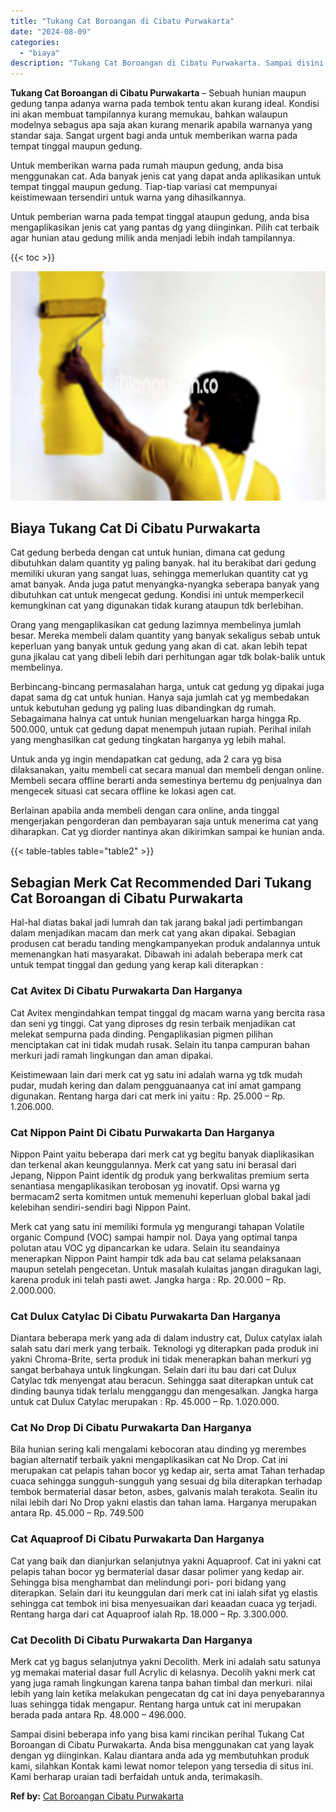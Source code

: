 ```yaml
---
title: "Tukang Cat Boroangan di Cibatu Purwakarta"
date: "2024-08-09"
categories: 
  - "biaya"
description: "Tukang Cat Boroangan di Cibatu Purwakarta. Sampai disini beberapa info yang bisa kami rincikan perihal Tukang Cat Boroangan di Cibatu Purwakarta. Anda bisa m..."
---
```


**Tukang Cat Boroangan di Cibatu Purwakarta** – Sebuah hunian maupun gedung tanpa adanya warna pada tembok tentu akan kurang ideal. Kondisi ini akan membuat tampilannya kurang memukau, bahkan walaupun modelnya sebagus apa saja akan kurang menarik apabila warnanya yang standar saja. Sangat urgent bagi anda untuk memberikan warna pada tempat tinggal maupun gedung.

Untuk memberikan warna pada rumah maupun gedung, anda bisa menggunakan cat. Ada banyak jenis cat yang dapat anda aplikasikan untuk tempat tinggal maupun gedung. Tiap-tiap variasi cat mempunyai keistimewaan tersendiri untuk warna yang dihasilkannya.

Untuk pemberian warna pada tempat tinggal ataupun gedung, anda bisa mengaplikasikan jenis cat yang pantas dg yang diinginkan. Pilih cat terbaik agar hunian atau gedung milik anda menjadi lebih indah tampilannya.

{{< toc >}}

![Tukang Cat Boroangan di Cibatu Purwakarta](/images/jasa-cat-murah20.png)

## Biaya Tukang Cat Di Cibatu Purwakarta

Cat gedung berbeda dengan cat untuk hunian, dimana cat gedung dibutuhkan dalam quantity yg paling banyak. hal itu berakibat dari gedung memiliki ukuran yang sangat luas, sehingga memerlukan quantity cat yg amat banyak. Anda juga patut menyangka-nyangka seberapa banyak yang dibutuhkan cat untuk mengecat gedung. Kondisi ini untuk memperkecil kemungkinan cat yang digunakan tidak kurang ataupun tdk berlebihan.

Orang yang mengaplikasikan cat gedung lazimnya membelinya jumlah besar. Mereka membeli dalam quantity yang banyak sekaligus sebab untuk keperluan yang banyak untuk gedung yang akan di cat. akan lebih tepat guna jikalau cat yang dibeli lebih dari perhitungan agar tdk bolak-balik untuk membelinya.

Berbincang-bincang permasalahan harga, untuk cat gedung yg dipakai juga dapat sama dg cat untuk hunian. Hanya saja jumlah cat yg membedakan untuk kebutuhan gedung yg paling luas dibandingkan dg rumah. Sebagaimana halnya cat untuk hunian mengeluarkan harga hingga Rp. 500.000, untuk cat gedung dapat menempuh jutaan rupiah. Perihal inilah yang menghasilkan cat gedung tingkatan harganya yg lebih mahal.

Untuk anda yg ingin mendapatkan cat gedung, ada 2 cara yg bisa dilaksanakan, yaitu membeli cat secara manual dan membeli dengan online. Membeli secara offline berarti anda semestinya bertemu dg penjualnya dan mengecek situasi cat secara offline ke lokasi agen cat.

Berlainan apabila anda membeli dengan cara online, anda tinggal mengerjakan pengorderan dan pembayaran saja untuk menerima cat yang diharapkan. Cat yg diorder nantinya akan dikirimkan sampai ke hunian anda.

{{< table-tables table="table2" >}}

## Sebagian Merk Cat Recommended Dari Tukang Cat Boroangan di Cibatu Purwakarta

Hal-hal diatas bakal jadi lumrah dan tak jarang bakal jadi pertimbangan dalam menjadikan macam dan merk cat yang akan dipakai. Sebagian produsen cat beradu tanding mengkampanyekan produk andalannya untuk memenangkan hati masyarakat. Dibawah ini adalah beberapa merk cat untuk tempat tinggal dan gedung yang kerap kali diterapkan :

### Cat Avitex Di Cibatu Purwakarta Dan Harganya

Cat Avitex mengindahkan tempat tinggal dg macam warna yang bercita rasa dan seni yg tinggi. Cat yang diproses dg resin terbaik menjadikan cat melekat sempurna pada dinding. Pengaplikasian pigmen pilihan menciptakan cat ini tidak mudah rusak. Selain itu tanpa campuran bahan merkuri jadi ramah lingkungan dan aman dipakai.

Keistimewaan lain dari merk cat yg satu ini adalah warna yg tdk mudah pudar, mudah kering dan dalam pengguanaanya cat ini amat gampang digunakan. Rentang harga dari cat merk ini yaitu : Rp. 25.000 – Rp. 1.206.000.

### Cat Nippon Paint Di Cibatu Purwakarta Dan Harganya

Nippon Paint yaitu beberapa dari merk cat yg begitu banyak diaplikasikan dan terkenal akan keunggulannya. Merk cat yang satu ini berasal dari Jepang, Nippon Paint identik dg produk yang berkwalitas premium serta senantiasa mengaplikasikan terobosan yg inovatif. Opsi warna yg bermacam2 serta komitmen untuk memenuhi keperluan global bakal jadi kelebihan sendiri-sendiri bagi Nippon Paint.

Merk cat yang satu ini memiliki formula yg mengurangi tahapan Volatile organic Compund (VOC) sampai hampir nol. Daya yang optimal tanpa polutan atau VOC yg dipancarkan ke udara. Selain itu seandainya menerapkan Nippon Paint hampir tdk ada bau cat selama pelaksanaan maupun setelah pengecetan. Untuk masalah kulaitas jangan diragukan lagi, karena produk ini telah pasti awet. Jangka harga : Rp. 20.000 – Rp. 2.000.000.

### Cat Dulux Catylac Di Cibatu Purwakarta Dan Harganya

Diantara beberapa merk yang ada di dalam industry cat, Dulux catylax ialah salah satu dari merk yang terbaik. Teknologi yg diterapkan pada produk ini yakni Chroma-Brite, serta produk ini tidak menerapkan bahan merkuri yg sangat berbahaya untuk lingkungan. Selain dari itu bau dari cat Dulux Catylac tdk menyengat atau beracun. Sehingga saat diterapkan untuk cat dinding baunya tidak terlalu mengganggu dan mengesalkan. Jangka harga untuk cat Dulux Catylac merupakan : Rp. 45.000 – Rp. 1.020.000.

### Cat No Drop Di Cibatu Purwakarta Dan Harganya

Bila hunian sering kali mengalami kebocoran atau dinding yg merembes bagian alternatif terbaik yakni mengaplikasikan cat No Drop. Cat ini merupakan cat pelapis tahan bocor yg kedap air, serta amat Tahan terhadap cuaca sehingga sungguh-sungguh yang sesuai dg bila diterapkan terhadap tembok bermaterial dasar beton, asbes, galvanis malah terakota. Sealin itu nilai lebih dari No Drop yakni elastis dan tahan lama. Harganya merupakan antara Rp. 45.000 – Rp. 749.500

### Cat Aquaproof Di Cibatu Purwakarta Dan Harganya

Cat yang baik dan dianjurkan selanjutnya yakni Aquaproof. Cat ini yakni cat pelapis tahan bocor yg bermaterial dasar dasar polimer yang kedap air. Sehingga bisa menghambat dan melindungi pori- pori bidang yang diterapkan. Selain dari itu keunggulan dari merk cat ini ialah sifat yg elastis sehingga cat tembok ini bisa menyesuaikan dari keaadan cuaca yg terjadi. Rentang harga dari cat Aquaproof ialah Rp. 18.000 – Rp. 3.300.000.

### Cat Decolith Di Cibatu Purwakarta Dan Harganya

Merk cat yg bagus selanjutnya yakni Decolith. Merk ini adalah satu satunya yg memakai material dasar full Acrylic di kelasnya. Decolih yakni merk cat yang juga ramah lingkungan karena tanpa bahan timbal dan merkuri. nilai lebih yang lain ketika melakukan pengecatan dg cat ini daya penyebarannya luas sehingga tidak mengapur. Rentang harga untuk cat ini merupakan berada pada antara Rp. 48.000 – 496.000.

Sampai disini beberapa info yang bisa kami rincikan perihal Tukang Cat Boroangan di Cibatu Purwakarta. Anda bisa menggunakan cat yang layak dengan yg diinginkan. Kalau diantara anda ada yg membutuhkan produk kami, silahkan Kontak kami lewat nomor telepon yang tersedia di situs ini. Kami berharap uraian tadi berfaidah untuk anda, terimakasih.

**Ref by:** [Cat Boroangan Cibatu Purwakarta](https://id.wikipedia.org/wiki/Cat)
